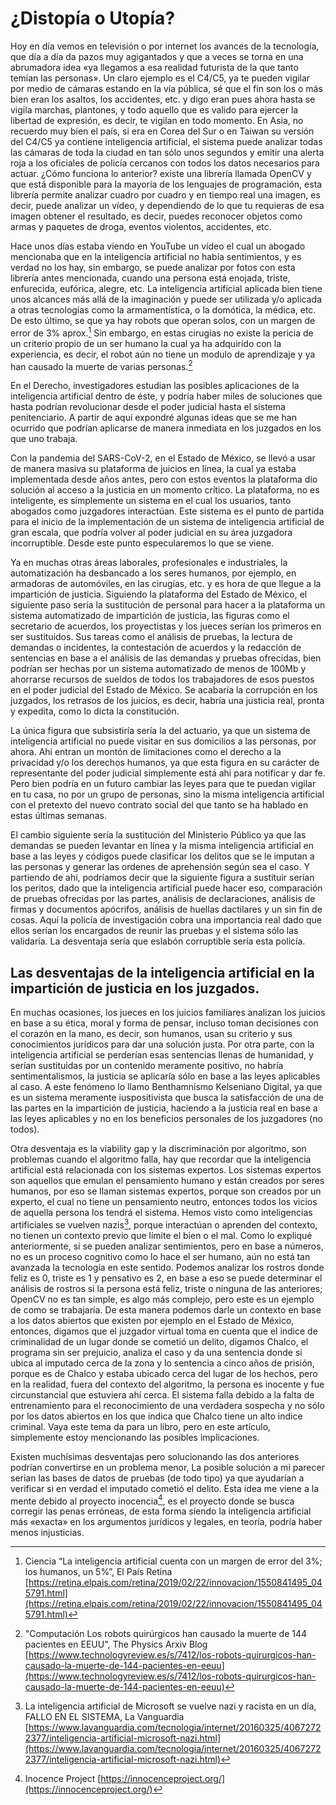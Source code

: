 # ¿Distopía o Utopía?

Hoy en día vemos en televisión o por internet los avances de la tecnología, que día a día da pazos muy agigantados y que a veces se torna en una abrumadora idea «ya llegamos a esa realidad futurista de la que tanto temían las personas». Un claro ejemplo es el C4/C5, ya te pueden vigilar por medio de cámaras estando en la vía pública, sé que el fin son los o más bien eran los asaltos, los accidentes, etc. y digo eran pues ahora hasta se vigila marchas, plantones, y todo aquello que es valido para ejercer la libertad de expresión, es decir, te vigilan en todo momento. En Asia, no recuerdo muy bien el país, si era en Corea del Sur o en Taiwan su versión del C4/C5 ya contiene inteligencia artificial, el sistema puede analizar todas las cámaras de toda la ciudad en tan sólo unos segundos y emitir una alerta roja a los oficiales de policía cercanos con todos los datos necesarios para actuar. ¿Cómo funciona lo anterior? existe una librería llamada OpenCV y que está disponible para la mayoría de los lenguajes de programación, esta librería permite analizar cuadro por cuadro y en tiempo real una imagen, es decir, puede analizar un vídeo, y dependiendo de lo que tu requieras de esa imagen obtener el resultado, es decir, puedes reconocer objetos como armas y paquetes de droga, eventos violentos, accidentes, etc.

Hace unos días estaba viendo en YouTube un vídeo el cual un abogado mencionaba que en la inteligencia artificial no había sentimientos, y es verdad no los hay, sin embargo, se puede analizar por fotos con esta librería antes mencionada, cuando una persona está enojada, triste, enfurecida, eufórica, alegre, etc. La inteligencia artificial aplicada bien tiene unos alcances más allá de la imaginación y puede ser utilizada y/o aplicada a otras tecnologías como la armamentística, o la domótica, la médica, etc. De esto último, se que ya hay robots que operan solos, con un margen de error de 3% aprox.[^1] Sin embargo, en estas cirugías no existe la pericia de un criterio propio de un ser humano la cual ya ha adquirido con la experiencia, es decir, el robot aún no tiene un modulo de aprendizaje y ya han causado la muerte de varias personas.[^2]

En el Derecho, investigadores estudian las posibles aplicaciones de la inteligencia artificial dentro de éste, y podría haber miles de soluciones que hasta podrían revolucionar desde el poder judicial hasta el sistema penitenciario. A partir de aquí expondré algunas ideas que se me han ocurrido que podrían aplicarse de manera inmediata en los juzgados en los que uno trabaja.

Con la pandemia del SARS-CoV-2, en el Estado de México, se llevó a usar de manera masiva su plataforma de juicios en línea, la cual ya estaba implementada desde años antes, pero con estos eventos la plataforma dio solución al acceso a la justicia en un momento crítico. La plataforma, no es inteligente, es simplemente un sistema en el cual los usuarios, tanto abogados como juzgadores interactúan. Este sistema es el punto de partida para el inicio de la implementación de un sistema de inteligencia artificial de gran escala, que podría volver al poder judicial en su área juzgadora incorruptible. Desde este punto especularemos lo que se viene.

Ya en muchas otras áreas laborales, profesionales e industriales, la automatización ha desbancado a los seres humanos, por ejemplo, en armadoras de automóviles, en las cirugías, etc. y es hora de que llegue a la impartición de justicia. Siguiendo la plataforma del Estado de México, el siguiente paso sería la sustitución de personal para hacer a la plataforma un sistema automatizado de impartición de justicia, las figuras como el secretario de acuerdos, los proyectistas y los jueces serían los primeros en ser sustituidos. Sus tareas como el análisis de pruebas, la lectura de demandas o incidentes, la contestación de acuerdos y la redacción de sentencias en base a el análisis de las demandas y pruebas ofrecidas, bien podrían ser hechas por un sistema automatizado de menos de 100Mb y ahorrarse recursos de sueldos de todos los trabajadores de esos puestos en el poder judicial del Estado de México. Se acabaría la corrupción en los juzgados, los retrasos de los juicios, es decir, habría una justicia real, pronta y expedita, como lo dicta la constitución.

La única figura que subsistiría sería la del actuario, ya que un sistema de inteligencia artificial no puede visitar en sus domicilios a las personas, por ahora. Ahí entran un montón de limitaciones como el derecho a la privacidad y/o los derechos humanos, ya que esta figura en su carácter de representante del poder judicial simplemente está ahí para notificar y dar fe. Pero bien podría en un futuro cambiar las leyes para que te puedan vigilar en tu casa, no por un grupo de personas, sino la misma inteligencia artificial con el pretexto del nuevo contrato social del que tanto se ha hablado en estas últimas semanas.

El cambio siguiente sería la sustitución del Ministerio Público ya que las demandas se pueden levantar en línea y la misma inteligencia artificial en base a las leyes y códigos puede clasificar los delitos que se le imputan a las personas y generar las ordenes de aprehensión según sea el caso. Y partiendo de ahí, podríamos decir que la siguiente figura a sustituir serían los peritos, dado que la inteligencia artificial puede hacer eso, comparación de pruebas ofrecidas por las partes, análisis de declaraciones, análisis de firmas y documentos apócrifos, análisis de huellas dactilares y un sin fin de cosas. Aquí la policía de investigación cobra una importancia real dado que ellos serían los encargados de reunir las pruebas y el sistema sólo las validaría. La desventaja sería que eslabón corruptible sería esta policía.

## Las desventajas de la inteligencia artificial en la impartición de justicia en los juzgados.

En muchas ocasiones, los jueces en los juicios familiares analizan los juicios en base a su ética, moral y forma de pensar, incluso toman decisiones con el corazón en la mano, es decir, son humanos, usan su criterio y sus conocimientos jurídicos para dar una solución justa. Por otra parte, con la inteligencia artificial se perderían esas sentencias llenas de humanidad, y serían sustituidas por un contenido meramente positivo, no habría sentimentalismos, la justicia se aplicaría sólo en base a las leyes aplicables al caso. A este fenómeno lo llamo Benthamnismo Kelseniano Digital, ya que es un sistema meramente iuspositivista que busca la satisfacción de una de las partes en la impartición de justicia, haciendo a la justicia real en base a las leyes aplicables y no en los beneficios personales de los juzgadores (no todos).

Otra desventaja es la viability gap y la discriminación por algoritmo, son problemas cuando el algoritmo falla, hay que recordar que la inteligencia artificial está relacionada con los sistemas expertos. Los sistemas expertos son aquellos que emulan el pensamiento humano y están creados por seres humanos, por eso se llaman sistemas expertos, porque son creados por un experto, el cual no tiene un pensamiento neutro, entonces todos los vicios de aquella persona los tendrá el sistema. Hemos visto como inteligencias artificiales se vuelven nazis[^3], porque interactúan o aprenden del contexto, no tienen un contexto previo que límite el bien o el mal. Como lo expliqué anteriormente, si se pueden analizar sentimientos, pero en base a números, no es un proceso cognitivo como lo hace el ser humano, aún no está tan avanzada la tecnología en este sentido. Podemos analizar los rostros donde feliz es 0, triste es 1 y pensativo es 2, en base a eso se puede determinar el análisis de rostros si la persona está feliz, triste o ninguna de las anteriores; OpenCV no es tan simple, es algo más complejo, pero este es un ejemplo de como se trabajaría. De esta manera podemos darle un contexto en base a los datos abiertos que existen por ejemplo en el Estado de México, entonces, digamos que el juzgador virtual toma en cuenta que el indice de criminalidad de un lugar donde se cometió un delito, digamos Chalco, el programa sin ser prejuicio, analiza el caso y da una sentencia donde si ubica al imputado cerca de la zona y lo sentencia a cinco años de prisión, porque es de Chalco y estaba ubicado cerca del lugar de los hechos, pero en la realidad, fuera del contexto del algoritmo, la persona es inocente y fue circunstancial que estuviera ahí cerca. El sistema falla debido a la falta de entrenamiento para el reconocimiento de una verdadera sospecha y no sólo por los datos abiertos en los que indica que Chalco tiene un alto indice criminal. Vaya este tema da para un libro, pero en este artículo, simplemente estoy mencionando las posibles implicaciones.

Existen muchísimas desventajas pero solucionando las dos anteriores podrían convertirse en un problema menor, La posible solución a mi parecer serían las bases de datos de pruebas (de todo tipo) ya que ayudarían a verificar si en verdad el imputado cometió el delito. Esta idea me viene a la mente debido al proyecto inocencia[^4], es el proyecto donde se busca corregir las penas erróneas, de esta forma siendo la inteligencia artificial más «exacta» en los argumentos jurídicos y legales, en teoría, podría haber menos injusticias.

[^1]: Ciencia “La inteligencia artificial cuenta con un margen de error del 3%; los humanos, un 5%”, El País Retina [https://retina.elpais.com/retina/2019/02/22/innovacion/1550841495_045791.html](https://retina.elpais.com/retina/2019/02/22/innovacion/1550841495_045791.html)

[^2]: "Computación Los robots quirúrgicos han causado la muerte de 144 pacientes en EEUU", The Physics Arxiv Blog  [https://www.technologyreview.es/s/7412/los-robots-quirurgicos-han-causado-la-muerte-de-144-pacientes-en-eeuu](https://www.technologyreview.es/s/7412/los-robots-quirurgicos-han-causado-la-muerte-de-144-pacientes-en-eeuu)

[^3]:  La inteligencia artificial de Microsoft se vuelve nazi y racista en un día, FALLO EN EL SISTEMA, La Vanguardia  [https://www.lavanguardia.com/tecnologia/internet/20160325/40672722377/inteligencia-artificial-microsoft-nazi.html](https://www.lavanguardia.com/tecnologia/internet/20160325/40672722377/inteligencia-artificial-microsoft-nazi.html)

[^4]: Inocence Project [https://innocenceproject.org/](https://innocenceproject.org/)

